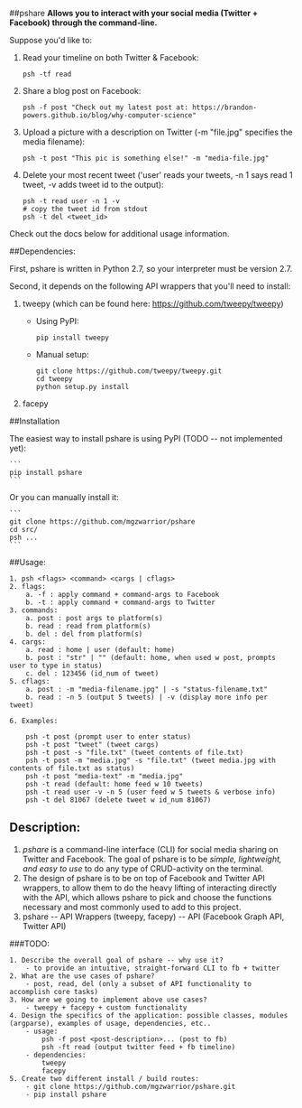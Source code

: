 ##pshare
__Allows you to interact with your social media (Twitter + Facebook) through the command-line.__

Suppose you'd like to:

1. Read your timeline on both Twitter & Facebook:
    
    ```
    psh -tf read
    ```
2. Share a blog post on Facebook:
    
    ```
    psh -f post "Check out my latest post at: https://brandon-powers.github.io/blog/why-computer-science"
    ```
3. Upload a picture with a description on Twitter (-m "file.jpg" specifies the media filename):
    
    ```
    psh -t post "This pic is something else!" -m "media-file.jpg"
    ```
4. Delete your most recent tweet ('user' reads your tweets, -n 1 says read 1 tweet, -v adds tweet id to the output):

    ```
    psh -t read user -n 1 -v
    # copy the tweet id from stdout
    psh -t del <tweet_id>
    ```

Check out the docs below for additional usage information.

##Dependencies:

First, pshare is written in Python 2.7, so your interpreter must be version 2.7.

Second, it depends on the following API wrappers that you'll need to install:

1. tweepy (which can be found here: https://github.com/tweepy/tweepy)
    - Using PyPI: 
        ```
        pip install tweepy
        ```

    - Manual setup:
        ```
        git clone https://github.com/tweepy/tweepy.git
        cd tweepy
        python setup.py install
        ```

2. facepy

##Installation

The easiest way to install pshare is using PyPI (TODO -- not implemented yet):
    
    ```
    pip install pshare
    ```

Or you can manually install it:
    
    ```
    git clone https://github.com/mgzwarrior/pshare
    cd src/
    psh ...
    ```

##Usage:

    1. psh <flags> <command> <cargs | cflags>
    2. flags:
        a. -f : apply command + command-args to Facebook
        b. -t : apply command + command-args to Twitter
    3. commands:
        a. post : post args to platform(s)
        b. read : read from platform(s)
        b. del : del from platform(s)
    4. cargs:
        a. read : home | user (default: home)
        b. post : "str" | "" (default: home, when used w post, prompts user to type in status)
        c. del : 123456 (id_num of tweet)
    5. cflags:
        a. post : -m "media-filename.jpg" | -s "status-filename.txt"
        b. read : -n 5 (output 5 tweets) | -v (display more info per tweet)

    6. Examples:

        psh -t post (prompt user to enter status)
        psh -t post "tweet" (tweet cargs)
        psh -t post -s "file.txt" (tweet contents of file.txt)
        psh -t post -m "media.jpg" -s "file.txt" (tweet media.jpg with contents of file.txt as status)
        psh -t post "media-text" -m "media.jpg"
        psh -t read (default: home feed w 10 tweets)
        psh -t read user -v -n 5 (user feed w 5 tweets & verbose info)
        psh -t del 81067 (delete tweet w id_num 81067)

## Description:

1. _pshare_ is a command-line interface (CLI) for social media sharing on Twitter and Facebook. The goal of pshare is to be *simple, lightweight, and easy to use* to do any type of CRUD-activity on the terminal.
2. The design of pshare is to be on top of Facebook and Twitter API wrappers, to allow them to do the heavy lifting of interacting directly with the API, which allows pshare to pick and choose the functions necessary and most commonly used to add to this project.
3. pshare -- API Wrappers (tweepy, facepy) -- API (Facebook Graph API, Twitter API)

###TODO:

    1. Describe the overall goal of pshare -- why use it?
        - to provide an intuitive, straight-forward CLI to fb + twitter
    2. What are the use cases of pshare?
        - post, read, del (only a subset of API functionality to accomplish core tasks)
    3. How are we going to implement above use cases?
        - tweepy + facepy + custom functionality
    4. Design the specifics of the application: possible classes, modules (argparse), examples of usage, dependencies, etc..
        - usage: 
            psh -f post <post-description>... (post to fb)
            psh -ft read (output twitter feed + fb timeline)
        - dependencies:
            tweepy
            facepy
    5. Create two different install / build routes:
        - git clone https://github.com/mgzwarrior/pshare.git
        - pip install pshare
